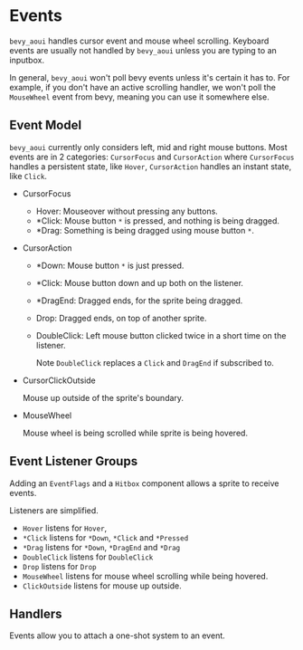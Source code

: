 # Events

`bevy_aoui` handles cursor event and mouse wheel scrolling.
Keyboard events are usually not handled by `bevy_aoui` unless
you are typing to an inputbox.

In general, `bevy_aoui` won't poll bevy events unless it's certain
it has to. For example, if you don't have an active scrolling handler, we won't poll
the `MouseWheel` event from bevy, meaning you can use it somewhere else.

## Event Model

`bevy_aoui` currently only considers left, mid and right mouse buttons.
Most events are in 2 categories: `CursorFocus` and `CursorAction`
where `CursorFocus` handles a persistent state, like `Hover`,
`CursorAction` handles an instant state, like `Click`.

* CursorFocus
  * Hover: Mouseover without pressing any buttons.
  * *Click: Mouse button `*` is pressed, and nothing is being dragged.
  * *Drag: Something is being dragged using mouse button `*`.
* CursorAction
  * *Down: Mouse button `*` is just pressed.
  * *Click: Mouse button down and up both on the listener.
  * *DragEnd: Dragged ends, for the sprite being dragged.
  * Drop: Dragged ends, on top of another sprite.
  * DoubleClick: Left mouse button clicked twice in a short time on the listener.

    Note `DoubleClick` replaces a `Click` and `DragEnd` if subscribed to.
* CursorClickOutside
  
  Mouse up outside of the sprite's boundary.
* MouseWheel
  
  Mouse wheel is being scrolled while sprite is being hovered.

## Event Listener Groups

Adding an `EventFlags` and a `Hitbox` component allows a sprite to receive events.

Listeners are simplified.

* `Hover` listens for `Hover`,
* `*Click` listens for `*Down`, `*Click` and `*Pressed`
* `*Drag` listens for `*Down`, `*DragEnd` and `*Drag`
* `DoubleClick` listens for `DoubleClick`
* `Drop` listens for `Drop`
* `MouseWheel` listens for mouse wheel scrolling while being hovered.
* `ClickOutside` listens for mouse up outside.

## Handlers

Events allow you to attach a one-shot system to an event.

